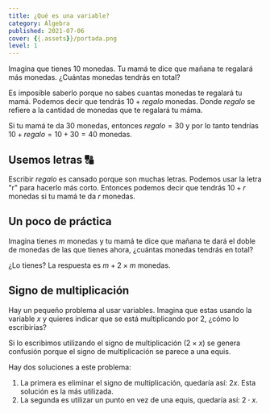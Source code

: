 ```yaml
---
title: ¿Qué es una variable?
category: Álgebra
published: 2021-07-06
cover: {{.assets}}/portada.png
level: 1
---
```


Imagina que tienes 10 monedas. Tu mamá te dice que mañana te regalará más monedas. ¿Cuántas monedas tendrás en total?

Es imposible saberlo porque no sabes cuantas monedas te regalará tu mamá. Podemos decir que tendrás $10 + regalo$ monedas. Donde $regalo$ se refiere a la cantidad de monedas que te regalará tu máma.

Si tu mamá te da 30 monedas, entonces $regalo = 30$ y por lo tanto tendrías $10 + regalo = 10 + 30 = 40$ monedas.

## Usemos letras 🔠

Escribir $regalo$ es cansado porque son muchas letras. Podemos usar la letra "r" para hacerlo más corto. Entonces podemos decir que tendrás $10 + r$ monedas si tu mamá te da $r$ monedas.

## Un poco de práctica

Imagina tienes $m$ monedas y tu mamá te dice que mañana te dará el doble de monedas de las que tienes ahora, ¿cuántas monedas tendrás en total?

¿Lo tienes? La respuesta es $m + 2 \times m$ monedas.

## Signo de multiplicación

Hay un pequeño problema al usar variables. Imagina que estas usando la variable $x$ y quieres indicar que se está multiplicando por 2, ¿cómo lo escribirías?

Si lo escribimos utilizando el signo de multiplicación ($2 \times x$) se genera confusión porque el signo de multiplicación se parece a una equis.

Hay dos soluciones a este problema:

1. La primera es eliminar el signo de multiplicación, quedaría así: $2x$. Esta solución es la más utilizada.
2. La segunda es utilizar un punto en vez de una equis, quedaría así: $2 \cdot x$.

